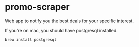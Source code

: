 # promo-scraper
Web app to notify you the best deals for your specific interest.

If you're on mac, you should have postgresql installed.

`brew install postgresql`